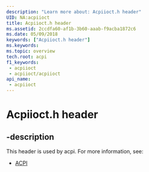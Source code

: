 ```yaml
---
description: "Learn more about: Acpiioct.h header"
UID: NA:acpiioct
title: Acpiioct.h header
ms.assetid: 2ccdfa60-af1b-3b60-aaab-f9acba1872c6
ms.date: 05/09/2018
keywords: ["Acpiioct.h header"]
ms.keywords: 
ms.topic: overview
tech.root: acpi
f1_keywords:
 - acpiioct
 - acpiioct/acpiioct
api_name:
 - acpiioct
---
```


# Acpiioct.h header


## -description

This header is used by acpi. For more information, see:

- [ACPI](../_acpi/index.md)<br><br>

